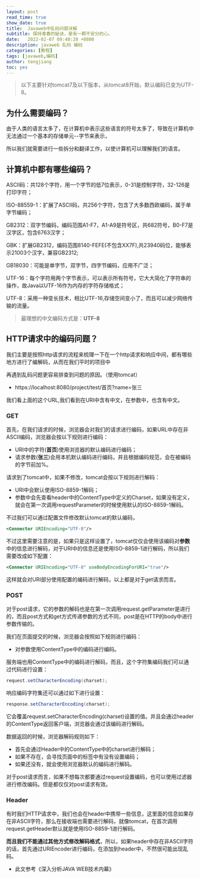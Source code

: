 ```yaml
---
layout: post
read_time: true
show_date: true
title:  Javaweb中乱码问题详解
subtitle: 保持青春的秘诀，是有一颗不安分的心。
date:   2022-02-07 09:40:20 +0800
description: javaweb 乱码 编码
categories: [教程]
tags: [javaweb,编码]
author: tengjiang
toc: yes
---
```


> 以下主要针对tomcat7及以下版本，从tomcat8开始，默认编码已变为UTF-8。

## 为什么需要编码？

由于人类的语言太多了，在计算机中表示这些语言的符号太多了，导致在计算机中无法通过一个基本的存储单元--字节来表示，

所以我们就需要进行一些拆分和翻译工作，以使计算机可以理解我们的语言。

## 计算机中都有哪些编码？

ASCII码：共128个字符，用一个字节的低7位表示，0-31是控制字符，32-126是打印字符；

ISO-88559-1：扩展了ASCII码，共256个字符，包含了大多数西欧编码，属于单字节编码；

GB2312：双字节编码，编码范围A1-F7，A1-A9是符号区，共682符号，B0-F7是汉字区，包含6763汉字；

GBK：扩展GB2312，编码范围8140-FEFE(不包含XX7F),共23940码位，能够表示21003个汉字，兼容GB2312;

GB18030：可能是单字节，双字节，四字节编码，应用不广泛；

UTF-16：每个字符用两个字节表示，可以表示所有符号，它大大简化了字符串的操作，故Java以UTF-16作为内存的字符存储格式；

UTF-8：采用一种变长技术，相比UTF-16,存储空间变小了，而且可以减少网络传输的流量。

> 最理想的中文编码方式是：**UTF-8**

## HTTP请求中的编码问题？
我们主要是按照http请求的流程来梳理一下在一个http请求和响应中间，都有哪些地方进行了编解码，从而在我们平时的项目中

再遇到乱码问题更容易排查到问题的原因。（使用tomcat）

- https://localhost:8080/project/test/首页?name=张三

我们看上面的这个URL,我们看到在URI中含有中文，在参数中，也含有中文。

### GET

首先，在我们请求的时候，浏览器会对我们的请求进行编码，如果URL中存在非ASCII编码，浏览器会按以下规则进行编码：

- URI中的字符(**首页**)使用浏览器的默认编码进行编码；
- 请求参数(**张三**)会用本机默认编码进行编码，并且根据编码规范，会在被编码的字节前加%。

请求到了tomcat中，如果不修改，tomcat会按以下规则进行解码：

- URI中会默认使用ISO-8859-1解码；
- 参数中会先查看header中的ContentType中定义的Charset，如果没有定义，就会在第一次调用requestParameter的时候使用默认的ISO-8859-1解码。

不过我们可以通过配置文件修改默认tomcat的默认编码，

```xml
<Connector URIEncoding="UTF-8"/> 
```

不过这里需要注意的是，如果只是这样设置了，tomcat仅仅会使用该编码对**参数**中的信息进行解码，对于URI中的信息还是使用ISO-8859-1进行解码，所以我们需要改成如下配置：

```xml
<Connector URIEncoding="UTF-8" useBodyEncodingForURI="true"/>
```

这样就会对URI部分使用配置的编码进行解码，以上都是对于get请求而言。

### POST
对于post请求，它的参数的解码也是在第一次调用request.getParameter是进行的，而且post方式和get方式传递参数的方式不同，post是在HTTP的body中进行参数传输的。

我们在页面提交的时候，浏览器会按照如下规则进行编码：

- 对参数使用ContentType中的编码进行编码。

服务端也用ContentType中的编码进行解码，而且，这个字符集编码我们可以通过代码进行设置：

```java
request.setCharacterEncoding(charset);
```

响应编码字符集还可以通过如下进行设置：

```java
response.setCharacterEncoding(charset);
```

它会覆盖request.setCharacterEncoding(charset)设置的值。并且会通过header的ContentType返回客户端，浏览器会通过该编码进行解码。

数据返回的时候，浏览器解码规则如下：

- 首先会通过Header中的ContentType中的charset进行解码；
- 如果不存在，会寻找页面中的<meta>标签中有没有设置编码；
- 如果还没有，就会使用浏览器默认的编码进行解码。

对于post请求而言，如果不想每次都要通过request设置编码，也可以使用过滤器进行修改编码。但是都仅仅对post请求有效。

### Header

有时我们HTTP请求中，我们也会在header中携带一些信息，这里面的信息如果存在非ASCII字符，那么在接收端也需要进行解码，就像tomcat，在首次调用request.getHeader默认就是使用ISO-8859-1进行解码。

**而且我们不能通过其他方式修改解码格式**，所以，如果header中存在非ASCII字符的话，首先通过URIEncoder进行编码，在添加到header中，不然很可能出现乱码。


- 此文参考《深入分析JAVA WEB技术内幕》